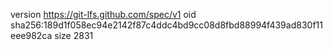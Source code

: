 version https://git-lfs.github.com/spec/v1
oid sha256:189d1f058ec94e2142f87c4ddc4bd9cc08d8fbd88994f439ad830f11eee982ca
size 2831
